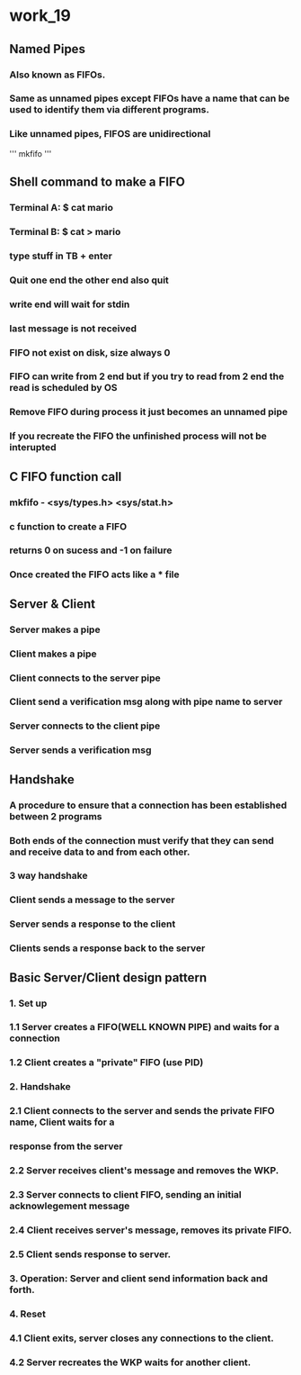 # work_19
## Named Pipes
### Also known as FIFOs.
### Same as unnamed pipes except FIFOs have a name that can be used to identify them via different programs.
### Like unnamed pipes, FIFOS are unidirectional
''' 
mkfifo 
'''
## Shell command to make a FIFO

### Terminal A: $ cat mario
### Terminal B: $ cat > mario
### 	type stuff in TB + enter
### 	Quit one end the other end also quit
###		write end will wait for stdin
###		last message is not received
###		FIFO not exist on disk, size always 0
###   FIFO can write from 2 end but if you try to read from 2 end the read is scheduled by OS
### Remove FIFO during process it just becomes an unnamed pipe
### 	If you recreate the FIFO the unfinished process will not be interupted

## C FIFO function call
### mkfifo - <sys/types.h> <sys/stat.h>
### c function to create a FIFO
### returns 0 on sucess and -1 on failure
### Once created the FIFO acts like a * file

## Server & Client
### Server makes a pipe
### Client makes a pipe
### Client connects to the server pipe
### Client send a verification msg along with pipe name to server
### Server connects to the client pipe
### Server sends a verification msg

## Handshake
### A procedure to ensure that a connection has been established between 2 programs
### Both ends of the connection must verify that they can send and receive data to and from each other.

### 3 way handshake
### Client sends a message to the server
### Server sends a response to the client
### Clients sends a response back to the server

## Basic Server/Client design pattern
### 1. Set up
### 1.1 Server creates a FIFO(WELL KNOWN PIPE) and waits for a connection
### 1.2 Client creates a "private" FIFO (use PID)
### 2. Handshake
### 2.1 Client connects to the server and sends the private FIFO name, Client waits for a 
###     response from the server
### 2.2 Server receives client's message and removes the WKP.
### 2.3 Server connects to client FIFO, sending an initial acknowlegement message 
### 2.4 Client receives server's message, removes its private FIFO.
### 2.5 Client sends response to server.
### 3. Operation: Server and client send information back and forth.
### 4. Reset
### 4.1 Client exits, server closes any connections to the client.
### 4.2 Server recreates the WKP waits for another client.
###
###
###
###
###
###
###
###
###
###
###















